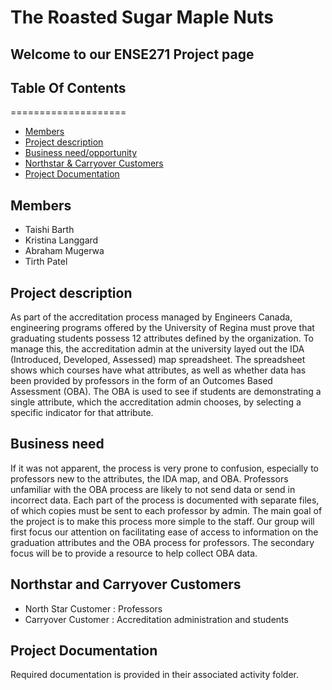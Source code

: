 # The Roasted Sugar Maple Nuts 
## Welcome to our ENSE271 Project page

## Table Of Contents
====================
* [Members](#members)
* [Project description](#project-description)
* [Business need/opportunity](#business-need)
* [Northstar & Carryover Customers](#northstar-and-carryover-customers)
* [Project Documentation](#project-documentation)


## Members 
<ul> 
  <li>Taishi Barth</li>
  <li>Kristina Langgard</li>
  <li>Abraham Mugerwa</li>
  <li>Tirth Patel</li>
</ul>

## Project description
As part of the accreditation process managed by Engineers Canada, engineering programs offered by the University of Regina must prove that graduating students possess 12 attributes defined by the organization. To manage this, the accreditation admin at the university layed out the IDA (Introduced, Developed, Assessed) map spreadsheet. The spreadsheet shows which courses have what attributes, as well as whether data has been provided by professors in the form of an Outcomes Based Assessment (OBA). The OBA is used to see if students are demonstrating a single attribute, which the accreditation admin chooses, by selecting a specific indicator for that attribute.


## Business need
If it was not apparent, the process is very prone to confusion, especially to professors new to the attributes, the IDA map, and OBA. Professors unfamiliar with the OBA process are likely to not send data or send in incorrect data. Each part of the process is documented with separate files, of which copies must be sent to each professor by admin. 
The main goal of the project is to make this process more simple to the staff. Our group will first focus our attention on facilitating ease of access to information on the graduation attributes and the OBA process for professors. The secondary focus will be to provide a resource to help collect OBA data.


## Northstar and Carryover Customers
<ul>
  <li>North Star Customer :  Professors </li>
  <li>Carryover Customer : Accreditation administration and students </li>
                      
 </ul>

## Project Documentation
Required documentation is provided in their associated activity folder.
